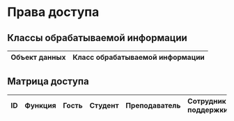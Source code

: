 # Права доступа

## Классы обрабатываемой информации 
 Объект данных                   | Класс обрабатываемой информации   |
|:-------------------------------|:----------------------------------|

## Матрица доступа
| ID     | Функция             | Гость               | Студент             | Преподаватель       | Сотрудник поддержки | Администратор       |
|:-------|:--------------------|:--------------------|:--------------------|:--------------------|:--------------------|:--------------------|